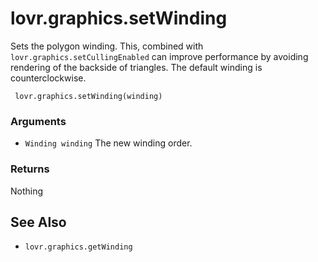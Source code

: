 <!--
category: reference
-->

lovr.graphics.setWinding
===

Sets the polygon winding.  This, combined with `lovr.graphics.setCullingEnabled` can improve
performance by avoiding rendering of the backside of triangles.  The default winding is
counterclockwise.

     lovr.graphics.setWinding(winding)

### Arguments

- `Winding winding` The new winding order.

### Returns

Nothing

See Also
---

- `lovr.graphics.getWinding`
